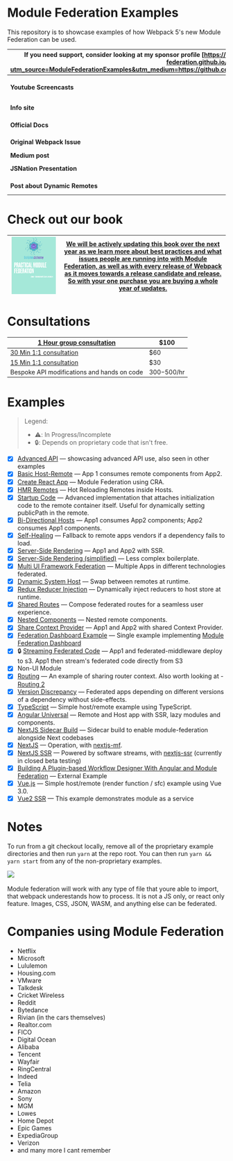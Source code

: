 # Module Federation Examples

This repository is to showcase examples of how Webpack 5's new Module Federation can be used.

| If you need **support**, consider looking at my sponsor profile [https://github.com/sponsors/ScriptedAlchemy](https://module-federation.github.io/redirect?utm_source=ModuleFederationExamples&utm_medium=https://github.com/sponsors/ScriptedAlchemy&utm_campaign=sponsor_link) | For companies that require consultations, contact me on twitter or email (on github profile)                                                                                                                                                                                               |
| -------------------------------------------------------------------------------------------------------------------------------------------------------------------------------------------------------------------------------------------------------------------------------- | ------------------------------------------------------------------------------------------------------------------------------------------------------------------------------------------------------------------------------------------------------------------------------------------ |
| **Youtube Screencasts**                                                                                                                                                                                                                                                          | [https://www.youtube.com/playlist?list=PLWSiF9YHHK-DqsFHGYbeAMwbd9xcZbEWJ](https://module-federation.github.io/redirect?utm_source=ModuleFederationExamples&utm_medium=https%3A%2F%2Fwww.youtube.com%2Fplaylist%3Flist%3DPLWSiF9YHHK-DqsFHGYbeAMwbd9xcZbEWJ&utm_campaign=youtube_playlist) |
| **Info site**                                                                                                                                                                                                                                                                    | [https://module-federation.github.io/](https://module-federation.github.io/redirect?utm_source=ModuleFederationExamples&utm_campaign=github_pages&utm_medium=https://module-federation.github.io/)                                                                                         |
| **Official Docs**                                                                                                                                                                                                                                                                | [https://webpack.js.org/concepts/module-federation](https://module-federation.github.io/redirect?utm_source=ModuleFederationExamples&utm_campaign=webpack_docs&utm_medium=https://webpack.js.org/concepts/module-federation)                                                               |
| **Original Webpack Issue**                                                                                                                                                                                                                                                       | [https://github.com/webpack/webpack/issues/10352](https://module-federation.github.io/redirect?utm_source=ModuleFederationExamples&utm_campaign=merge_proposal_issue&utm_medium=https://github.com/webpack/webpack/issues/10352)                                                           |
| **Medium post**                                                                                                                                                                                                                                                                  | [https://link.medium.com/xzFgBBtAx6](https://link.medium.com/xzFgBBtAx6)                                                                                                                                                                                                                   |
| **JSNation Presentation**                                                                                                                                                                                                                                                        | [https://github.com/sokra/slides/blob/master/content/ModuleFederationWebpack5.md](https://github.com/sokra/slides/blob/master/content/ModuleFederationWebpack5.md)                                                                                                                         |
| **Post about Dynamic Remotes**                                                                                                                                                                                                                                                   | [https://h3manth.com/posts/dynamic-remotes-webpack-module-federation/](https://h3manth.com/posts/dynamic-remotes-webpack-module-federation/)                                                                                                                                               |

<p style="display:none"><img src="https://federation-dashboard-alpha.vercel.app/api/get-remote?token=d9a72038-a1cd-4069-85e2-d8f56d84372e&currentHost=home&remoteName=dsl" /></p>

# Check out our book

| <a href="https://module-federation.myshopify.com/products/practical-module-federation" target="_blank"><img src="./docs/MFCover.png" alt='Practical Module Federation Book' width="95%"/></a> | <a href="https://module-federation.myshopify.com/products/practical-module-federation" target="_blank">We will be actively updating this book over the next year as we learn more about best practices and what issues people are running into with Module Federation, as well as with every release of Webpack as it moves towards a release candidate and release. So with your one purchase you are buying a whole year of updates.</a> |
| --------------------------------------------------------------------------------------------------------------------------------------------------------------------------------------------- | ------------------------------------------------------------------------------------------------------------------------------------------------------------------------------------------------------------------------------------------------------------------------------------------------------------------------------------------------------------------------------------------------------------------------------------------ |

# Consultations

| <a href="https://calendly.com/scripted-alchemy/1-hr-group-consult" target="_blank">1 Hour group consultation</a> | \$100        |
| ---------------------------------------------------------------------------------------------------------------- | ------------ |
| <a href="https://calendly.com/scripted-alchemy/30-meeting-1-1" target="_blank">30 Min 1:1 consultation</a>       | \$60         |
| <a href="https://cb.run/WIVv" target="_blank">15 Min 1:1 consultation</a>                                        | \$30         |
| Bespoke API modifications and hands on code                                                                      | $300-$500/hr |

# Examples

> Legend:
>
> - ⚠️: In Progress/Incomplete
> - 🔒: Depends on proprietary code that isn't free.

- [x] [Advanced API](./advanced-api) &mdash; showcasing advanced API use, also seen in other examples
- [x] [Basic Host-Remote](./basic-host-remote/README.md) &mdash; App 1 consumes remote components from App2.
- [x] [Create React App](./cra/README.md) &mdash; Module Federation using CRA.
- [x] [HMR Remotes](./react-hmr/README.md) &mdash; Hot Reloading Remotes inside Hosts.
- [x] [Startup Code](./startup-code/README.md) &mdash; Advanced implementation that attaches initialization code to the remote container itself. Useful for dynamically setting publicPath in the remote.
- [x] [Bi-Directional Hosts](./bi-directional/README.md) &mdash; App1 consumes App2 components; App2 consumes App1 components.
- [x] [Self-Healing](./self-healing/README.md) &mdash; Fallback to remote apps vendors if a dependency fails to load.
- [x] [Server-Side Rendering](./server-side-rendering/README.md) &mdash; App1 and App2 with SSR.
- [x] [Server-Side Rendering (simplified)](./server-side-render-only/README.md) &mdash; Less complex boilerplate.
- [x] [Multi UI Framework Federation](./comprehensive-demo/README.md) &mdash; Multiple Apps in different technologies federated.
- [x] [Dynamic System Host](./dynamic-system-host/README.md) &mdash; Swap between remotes at runtime.
- [x] [Redux Reducer Injection](./redux-reducer-injection/README.md) &mdash; Dynamically inject reducers to host store at runtime.
- [x] [Shared Routes](./shared-routes2) &mdash; Compose federated routes for a seamless user experience.
- [x] [Nested Components](./nested/README.md) &mdash; Nested remote components.
- [x] [Share Context Provider](./shared-context/README.md) &mdash; App1 and App2 with shared Context Provider.
- [x] [Federation Dashboard Example](./dashboard-example/README.md) &mdash; Single example implementing [Module Federation Dashboard](https://www.npmjs.com/package/@module-federation/dashboard-plugin)
- [x] 🔒 [Streaming Federated Code](./streamed-federation/README.md) &mdash; App1 and federated-middleware deploy to s3. App1 then stream's federated code directly from S3
- [x] Non-UI Module
- [x] [Routing](./shared-routing/README.md) &mdash; An example of sharing router context. Also worth looking at - [Routing 2](./shared-routes2/README.md)
- [x] [Version Discrepancy](./version-discrepancy/README.md) &mdash; Federated apps depending on different versions of a dependency without side-effects.
- [x] [TypeScript](./typescript/README.md) &mdash; Simple host/remote example using TypeScript.
- [x] [Angular Universal](./angular-universal-ssr/README.md) &mdash; Remote and Host app with SSR, lazy modules and components.
- [x] [NextJS Sidecar Build](./nextjs-sidecar/README.md) &mdash; Sidecar build to enable module-federation alongside Next codebases
- [x] [NextJS](./nextjs/README.md) &mdash; Operation, with [nextjs-mf](https://app.privjs.com/buy/packageDetail?pkg=@module-federation/nextjs-mf).
- [x] [NextJS SSR](./nextjs-ssr/README.md) &mdash; Powered by software streams, with [nextjs-ssr](https://github.com/module-federation/module-federation-examples/tree/master/nextjs-ssr) (currently in closed beta testing)
- [x] [Building A Plugin-based Workflow Designer With Angular and Module Federation](https://github.com/manfredsteyer/module-federation-with-angular-dynamic-workflow-designer) &mdash; External Example
- [x] [Vue.js](./vue3-demo/README.md) &mdash; Simple host/remote (render function / sfc) example using Vue 3.0.
- [x] [Vue2 SSR](./genesis/README.md) &mdash; This example demonstrates module as a service

# Notes

To run from a git checkout locally, remove all of the proprietary example directories and then run `yarn` at the repo root.
You can then run `yarn && yarn start` from any of the non-proprietary examples.

<img src="https://ssl.google-analytics.com/collect?v=1&t=event&ec=email&ea=open&t=event&tid=UA-120967034-1&z=1589682154&cid=ae045149-9d17-0367-bbb0-11c41d92b411&dt=ModuleFederationExamples&dp=/email/ModuleFederationExamplesRoot">

Module federation will work with any type of file that youre able to import, that webpack underestands how to process. It is not a JS only, or react only feature. Images, CSS, JSON, WASM, and anything else can be federated.

# Companies using Module Federation

- Netflix
- Microsoft
- Lululemon
- Housing.com
- VMware
- Talkdesk
- Cricket Wireless
- Reddit
- Bytedance
- Rivian (in the cars themselves)
- Realtor.com
- FICO
- Digital Ocean
- Alibaba
- Tencent
- Wayfair
- RingCentral
- Indeed
- Telia
- Amazon
- Sony
- MGM
- Lowes
- Home Depot
- Epic Games
- ExpediaGroup
- Verizon
- and many more I cant remember
